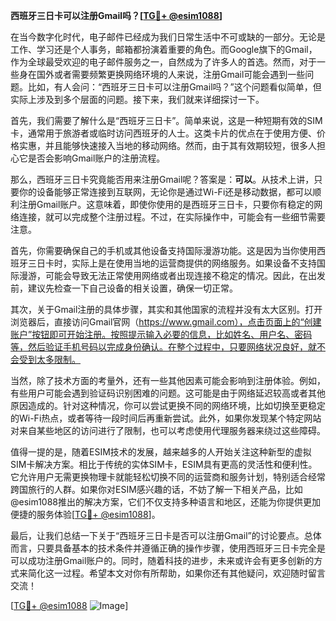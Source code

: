 **西班牙三日卡可以注册Gmail吗？[[TG💪+ @esim1088](https://t.me/s/esim1088)]**

在当今数字化时代，电子邮件已经成为我们日常生活中不可或缺的一部分。无论是工作、学习还是个人事务，邮箱都扮演着重要的角色。而Google旗下的Gmail，作为全球最受欢迎的电子邮件服务之一，自然成为了许多人的首选。然而，对于一些身在国外或者需要频繁更换网络环境的人来说，注册Gmail可能会遇到一些问题。比如，有人会问：“西班牙三日卡可以注册Gmail吗？”这个问题看似简单，但实际上涉及到多个层面的问题。接下来，我们就来详细探讨一下。

首先，我们需要了解什么是“西班牙三日卡”。简单来说，这是一种短期有效的SIM卡，通常用于旅游者或临时访问西班牙的人士。这类卡片的优点在于使用方便、价格实惠，并且能够快速接入当地的移动网络。然而，由于其有效期较短，很多人担心它是否会影响Gmail账户的注册流程。

那么，西班牙三日卡究竟能否用来注册Gmail呢？答案是：**可以**。从技术上讲，只要你的设备能够正常连接到互联网，无论你是通过Wi-Fi还是移动数据，都可以顺利注册Gmail账户。这意味着，即使你使用的是西班牙三日卡，只要你有稳定的网络连接，就可以完成整个注册过程。不过，在实际操作中，可能会有一些细节需要注意。

首先，你需要确保自己的手机或其他设备支持国际漫游功能。这是因为当你使用西班牙三日卡时，实际上是在使用当地的运营商提供的网络服务。如果设备不支持国际漫游，可能会导致无法正常使用网络或者出现连接不稳定的情况。因此，在出发前，建议先检查一下自己设备的相关设置，确保一切正常。

其次，关于Gmail注册的具体步骤，其实和其他国家的流程并没有太大区别。打开浏览器后，直接访问Gmail官网（https://www.gmail.com），点击页面上的“创建账户”按钮即可开始注册。按照提示输入必要的信息，比如姓名、用户名、密码等，然后验证手机号码以完成身份确认。在整个过程中，只要网络状况良好，就不会受到太多限制。

当然，除了技术方面的考量外，还有一些其他因素可能会影响到注册体验。例如，有些用户可能会遇到验证码识别困难的问题。这可能是由于网络延迟较高或者其他原因造成的。针对这种情况，你可以尝试更换不同的网络环境，比如切换至更稳定的Wi-Fi热点，或者等待一段时间后再重新尝试。此外，如果你发现某个特定网站对来自某些地区的访问进行了限制，也可以考虑使用代理服务器来绕过这些障碍。

值得一提的是，随着ESIM技术的发展，越来越多的人开始关注这种新型的虚拟SIM卡解决方案。相比于传统的实体SIM卡，ESIM具有更高的灵活性和便利性。它允许用户无需更换物理卡就能轻松切换不同的运营商和服务计划，特别适合经常跨国旅行的人群。如果你对ESIM感兴趣的话，不妨了解一下相关产品，比如@esim1088推出的解决方案，它们不仅支持多种语言和地区，还能为你提供更加便捷的服务体验[[TG💪+ @esim1088](https://t.me/s/esim1088)]。

最后，让我们总结一下关于“西班牙三日卡是否可以注册Gmail”的讨论要点。总体而言，只要具备基本的技术条件并遵循正确的操作步骤，使用西班牙三日卡完全是可以成功注册Gmail账户的。同时，随着科技的进步，未来或许会有更多创新的方式来简化这一过程。希望本文对你有所帮助，如果你还有其他疑问，欢迎随时留言交流！

[[TG💪+ @esim1088](https://t.me/s/esim1088) ![Image](https://i.postimg.cc/4NQfJmqS/Snipaste-2025-05-13-00-14-12.png)]